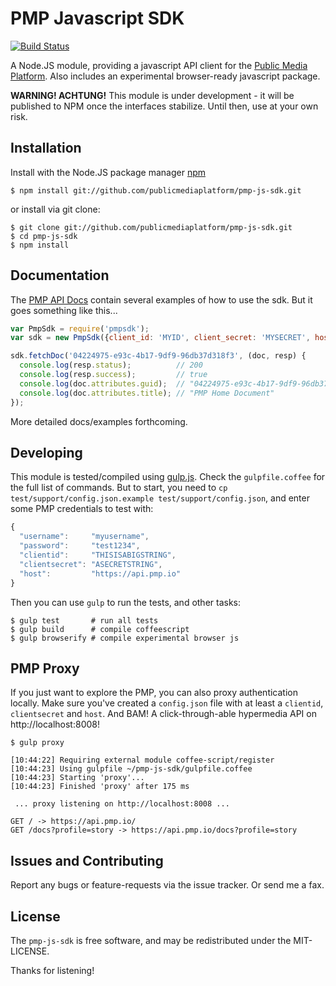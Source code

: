 # PMP Javascript SDK

[![Build Status](https://travis-ci.org/publicmediaplatform/pmp-js-sdk.svg?branch=master)](https://travis-ci.org/publicmediaplatform/pmp-js-sdk)

A Node.JS module, providing a javascript API client for the [Public Media Platform](http://publicmediaplatform.org).  Also includes an experimental browser-ready javascript package.

**WARNING! ACHTUNG!** This module is under development - it will be published to NPM once the interfaces stabilize.  Until then, use at your own risk.

## Installation

Install with the Node.JS package manager [npm](http://npmjs.org/)

```shell
$ npm install git://github.com/publicmediaplatform/pmp-js-sdk.git
```

or install via git clone:

```shell
$ git clone git://github.com/publicmediaplatform/pmp-js-sdk.git
$ cd pmp-js-sdk
$ npm install
```

## Documentation

The [PMP API Docs](http://support.pmp.io/docs) contain several examples of how to use the sdk.  But it goes something like this...

```javascript
var PmpSdk = require('pmpsdk');
var sdk = new PmpSdk({client_id: 'MYID', client_secret: 'MYSECRET', host: 'https://api.pmp.io'});

sdk.fetchDoc('04224975-e93c-4b17-9df9-96db37d318f3', (doc, resp) {
  console.log(resp.status);          // 200
  console.log(resp.success);         // true
  console.log(doc.attributes.guid);  // "04224975-e93c-4b17-9df9-96db37d318f3"
  console.log(doc.attributes.title); // "PMP Home Document"
});
```

More detailed docs/examples forthcoming.

## Developing

This module is tested/compiled using [gulp.js](http://gulpjs.com/).  Check the `gulpfile.coffee` for the full list of commands.  But to start, you need to `cp test/support/config.json.example test/support/config.json`, and enter some PMP credentials to test with:

```javascript
{
  "username":     "myusername",
  "password":     "test1234",
  "clientid":     "THISISABIGSTRING",
  "clientsecret": "ASECRETSTRING",
  "host":         "https://api.pmp.io"
}
```

Then you can use `gulp` to run the tests, and other tasks:

```shell
$ gulp test       # run all tests
$ gulp build      # compile coffeescript
$ gulp browserify # compile experimental browser js
```

## PMP Proxy

If you just want to explore the PMP, you can also proxy authentication locally.  Make sure you've created a `config.json` file with at least a `clientid`, `clientsecret` and `host`.  And BAM!  A click-through-able hypermedia API on http://localhost:8008!

```shell
$ gulp proxy

[10:44:22] Requiring external module coffee-script/register
[10:44:23] Using gulpfile ~/pmp-js-sdk/gulpfile.coffee
[10:44:23] Starting 'proxy'...
[10:44:23] Finished 'proxy' after 175 ms

 ... proxy listening on http://localhost:8008 ...

GET / -> https://api.pmp.io/
GET /docs?profile=story -> https://api.pmp.io/docs?profile=story
```

## Issues and Contributing

Report any bugs or feature-requests via the issue tracker.  Or send me a fax.

## License

The `pmp-js-sdk` is free software, and may be redistributed under the MIT-LICENSE.

Thanks for listening!
